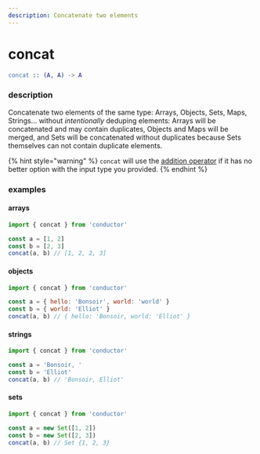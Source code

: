 ```yaml
---
description: Concatenate two elements
---
```


# concat

```erlang
concat :: (A, A) -> A
```

### description

Concatenate two elements of the same type: Arrays, Objects, Sets, Maps, Strings... without _intentionally_ deduping elements: Arrays will be concatenated and may contain duplicates, Objects and Maps will be merged, and Sets will be concatenated without duplicates because Sets themselves can not contain duplicate elements.

{% hint style="warning" %}
`concat` will use the [addition operator](https://developer.mozilla.org/en-US/docs/Web/JavaScript/Reference/Operators/Arithmetic_Operators#Addition_%28%29) if it has no better option with the input type you provided.
{% endhint %}

### examples

#### arrays

```javascript
import { concat } from 'conductor'

const a = [1, 2]
const b = [2, 3]
concat(a, b) // [1, 2, 2, 3]
```

#### objects

```javascript
import { concat } from 'conductor'

const a = { hello: 'Bonsoir', world: 'world' }
const b = { world: 'Elliot' }
concat(a, b) // { hello: 'Bonsoir, world: 'Elliot' }
```

#### strings

```javascript
import { concat } from 'conductor'

const a = 'Bonsoir, '
const b = 'Elliot'
concat(a, b) // 'Bonsoir, Elliot'
```

#### sets

```javascript
import { concat } from 'conductor'

const a = new Set([1, 2])
const b = new Set([2, 3])
concat(a, b) // Set {1, 2, 3}
```

